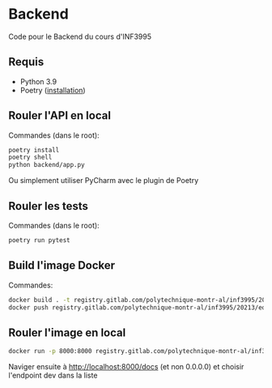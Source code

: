 # Backend

Code pour le Backend du cours d'INF3995

## Requis

* Python 3.9
* Poetry ([installation](https://python-poetry.org/docs/))

## Rouler l'API en local

Commandes (dans le root):
```bash
poetry install
poetry shell
python backend/app.py
```

Ou simplement utiliser PyCharm avec le plugin de Poetry

## Rouler les tests

Commandes (dans le root):
```bash
poetry run pytest
```

## Build l'image Docker

Commandes:
```bash
docker build . -t registry.gitlab.com/polytechnique-montr-al/inf3995/20213/equipe-100/inf3995-backend/backend:<version>
docker push registry.gitlab.com/polytechnique-montr-al/inf3995/20213/equipe-100/inf3995-backend/backend:<version>
```

## Rouler l'image en local
```bash
docker run -p 8000:8000 registry.gitlab.com/polytechnique-montr-al/inf3995/20213/equipe-100/inf3995-backend/backend:<version>
```
Naviger ensuite à [http://localhost:8000/docs](http://localhost:8000/docs) (et non 0.0.0.0) et choisir l'endpoint dev dans la liste
